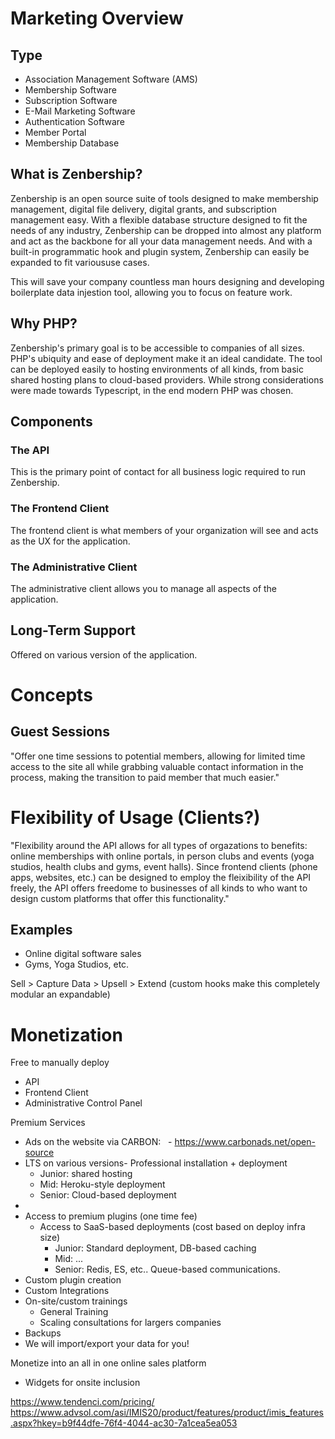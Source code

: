 
# Marketing Overview

## Type

- ‪Association Management Software (AMS)
- Membership Software
- Subscription Software
- E-Mail Marketing Software
- Authentication Software
- Member Portal
- Membership Database

## What is Zenbership?

Zenbership is an open source suite of tools designed to make membership management, digital file delivery, digital grants, and subscription management easy. With a flexible database structure designed to fit the needs of any industry, Zenbership can be dropped into almost any platform and act as the backbone for all your data management needs. And with a built-in programmatic hook and plugin system, Zenbership can easily be expanded to fit varioususe cases.

This will save your company countless man hours designing and developing boilerplate data injestion tool, allowing you to focus on feature work.

## Why PHP?

Zenbership's primary goal is to be accessible to companies of all sizes. PHP's ubiquity and ease of deployment make it an ideal candidate. The tool can be deployed easily to hosting environments of all kinds, from basic shared hosting plans to cloud-based providers. While strong considerations were made towards Typescript, in the end modern PHP was chosen.

## Components

### The API

This is the primary point of contact for all business logic required to run Zenbership.

### The Frontend Client

The frontend client is what members of your organization will see and acts as the UX for the application.

### The Administrative Client

The administrative client allows you to manage all aspects of the application.

## Long-Term Support

Offered on various version of the application.

# Concepts

## Guest Sessions

"Offer one time sessions to potential members, allowing for limited time access to the site all while grabbing valuable contact information in the process, making the transition to paid member that much easier."

# Flexibility of Usage (Clients?)

"Flexibility around the API allows for all types of orgazations to benefits: online memberships with online portals, in person clubs and events (yoga studios, health clubs and gyms, event halls). Since frontend clients (phone apps, websites, etc.) can be designed to employ the fleixibility of the API freely, the API offers freedome to businesses of all kinds to who want to design custom platforms that offer this functionality."

## Examples

- Online digital software sales
- Gyms, Yoga Studios, etc.

Sell > Capture Data > Upsell > Extend (custom hooks make this completely modular an expandable)



# Monetization

Free to manually deploy
- API
- Frontend Client
- Administrative Control Panel

Premium Services
- Ads on the website via CARBON:
  - https://www.carbonads.net/open-source
- LTS on various versions- Professional installation + deployment
	- Junior: shared hosting
	- Mid: Heroku-style deployment
	- Senior: Cloud-based deployment
- 
- Access to premium plugins (one time fee)
	- Access to SaaS-based deployments (cost based on deploy infra size)
		- Junior: Standard deployment, DB-based caching
		- Mid: ...
		- Senior: Redis, ES, etc.. Queue-based communications.
- Custom plugin creation
- Custom Integrations
- On-site/custom trainings
	- General Training
	- Scaling consultations for largers companies
- Backups
- We will import/export your data for you!

Monetize into an all in one online sales platform
- Widgets for onsite inclusion

https://www.tendenci.com/pricing/
https://www.advsol.com/asi/IMIS20/product/features/product/imis_features.aspx?hkey=b9f44dfe-76f4-4044-ac30-7a1cea5ea053